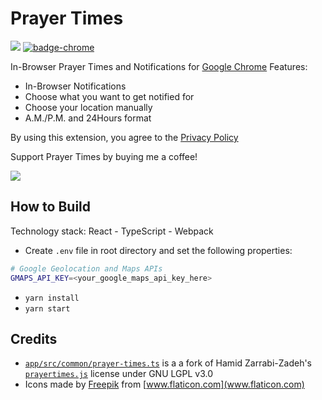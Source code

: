 # Prayer Times

<span>

<img src="https://raw.githubusercontent.com/jalalmostafa/chrome-prayertimes/master/web_store/small-mosque.png" />

<a href="https://chrome.google.com/webstore/detail/prayer-times/ipkhkglhpmngdkgclngmlpkekkpplbgm">
<img alt="badge-chrome" src="https://storage.googleapis.com/web-dev-uploads/image/WlD8wC6g8khYWPJUsQceQkhXSlv1/UV4C4ybeBTsZt43U4xis.png" />
</a>

</span>

In-Browser Prayer Times and Notifications for [Google Chrome](https://chrome.google.com/webstore/detail/prayer-times/ipkhkglhpmngdkgclngmlpkekkpplbgm)
Features:

- In-Browser Notifications
- Choose what you want to get notified for
- Choose your location manually
- A.M./P.M. and 24Hours format

By using this extension, you agree to the [Privacy Policy](https://jalalmostafa.github.io/prayertimes/PrivacyPolicy.html)

Support Prayer Times by buying me a coffee!

<a href="https://www.buymeacoffee.com/jalalmostafa"><img src="https://img.buymeacoffee.com/button-api/?text=Buy me a coffee&emoji=&slug=jalalmostafa&button_colour=FFDD00&font_colour=000000&font_family=Cookie&outline_colour=000000&coffee_colour=ffffff" /></a>

## How to Build

Technology stack: React - TypeScript - Webpack

- Create `.env` file in root directory and set the following properties:

```bash
# Google Geolocation and Maps APIs
GMAPS_API_KEY=<your_google_maps_api_key_here>
```

- `yarn install`
- `yarn start`

## Credits

- [`app/src/common/prayer-times.ts`](https://github.com/jalalmostafa/chrome-prayertimes/blob/master/app/src/common/prayer-times.ts) is a a fork of Hamid Zarrabi-Zadeh's [`prayertimes.js`](http://praytimes.org/code/v2/js/PrayTimes.js) license under GNU LGPL v3.0
- Icons made by [Freepik](https://www.flaticon.com/authors/freepik) from [www.flaticon.com](www.flaticon.com)
